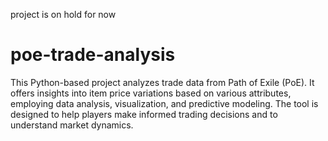 project is on hold for now

# poe-trade-analysis
This Python-based project analyzes trade data from Path of Exile (PoE). It offers insights into item price variations based on various attributes, employing data analysis, visualization, and predictive modeling. The tool is designed to help players make informed trading decisions and to understand market dynamics.

